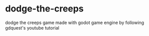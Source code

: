 # dodge-the-creeps
dodge the creeps game made with godot game engine by following gdquest's youtube tutorial
